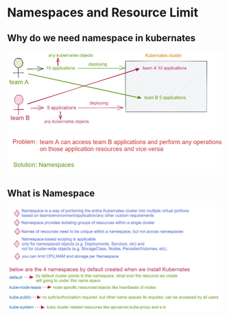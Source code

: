 # Namespaces and Resource Limit

## Why do we need namespace in kubernates

![why_ns](../img/ns_rl/why_namespaces.png)

## What is Namespace

![ns](../img/ns_rl/namespace.png)